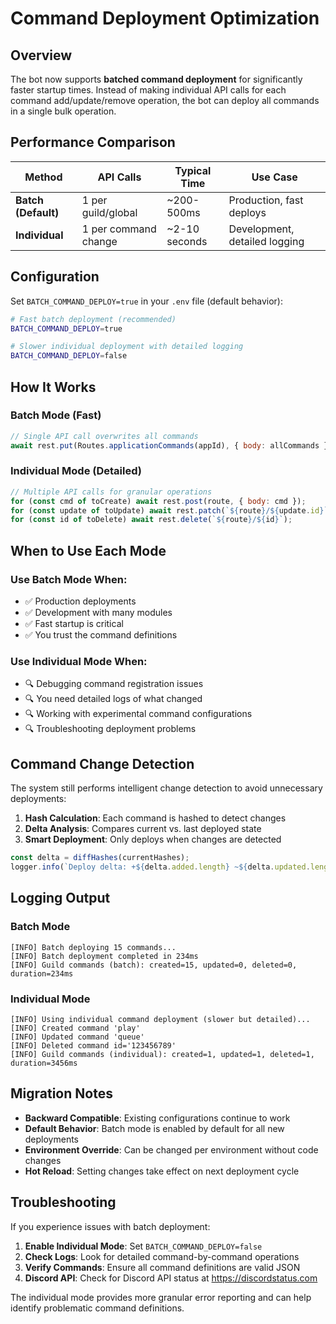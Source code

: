 # Command Deployment Optimization

## Overview

The bot now supports **batched command deployment** for significantly faster startup times. Instead of making individual API calls for each command add/update/remove operation, the bot can deploy all commands in a single bulk operation.

## Performance Comparison

| Method | API Calls | Typical Time | Use Case |
|--------|-----------|--------------|----------|
| **Batch (Default)** | 1 per guild/global | ~200-500ms | Production, fast deploys |
| **Individual** | 1 per command change | ~2-10 seconds | Development, detailed logging |

## Configuration

Set `BATCH_COMMAND_DEPLOY=true` in your `.env` file (default behavior):

```bash
# Fast batch deployment (recommended)
BATCH_COMMAND_DEPLOY=true

# Slower individual deployment with detailed logging
BATCH_COMMAND_DEPLOY=false
```

## How It Works

### Batch Mode (Fast)
```javascript
// Single API call overwrites all commands
await rest.put(Routes.applicationCommands(appId), { body: allCommands });
```

### Individual Mode (Detailed)
```javascript
// Multiple API calls for granular operations
for (const cmd of toCreate) await rest.post(route, { body: cmd });
for (const update of toUpdate) await rest.patch(`${route}/${update.id}`, { body: update.body });
for (const id of toDelete) await rest.delete(`${route}/${id}`);
```

## When to Use Each Mode

### Use Batch Mode When:
- ✅ Production deployments
- ✅ Development with many modules
- ✅ Fast startup is critical
- ✅ You trust the command definitions

### Use Individual Mode When:
- 🔍 Debugging command registration issues
- 🔍 You need detailed logs of what changed
- 🔍 Working with experimental command configurations
- 🔍 Troubleshooting deployment problems

## Command Change Detection

The system still performs intelligent change detection to avoid unnecessary deployments:

1. **Hash Calculation**: Each command is hashed to detect changes
2. **Delta Analysis**: Compares current vs. last deployed state
3. **Smart Deployment**: Only deploys when changes are detected

```javascript
const delta = diffHashes(currentHashes);
logger.info(`Deploy delta: +${delta.added.length} ~${delta.updated.length} -${delta.removed.length}`);
```

## Logging Output

### Batch Mode
```
[INFO] Batch deploying 15 commands...
[INFO] Batch deployment completed in 234ms
[INFO] Guild commands (batch): created=15, updated=0, deleted=0, duration=234ms
```

### Individual Mode
```
[INFO] Using individual command deployment (slower but detailed)...
[INFO] Created command 'play'
[INFO] Updated command 'queue'
[INFO] Deleted command id='123456789'
[INFO] Guild commands (individual): created=1, updated=1, deleted=1, duration=3456ms
```

## Migration Notes

- **Backward Compatible**: Existing configurations continue to work
- **Default Behavior**: Batch mode is enabled by default for all new deployments
- **Environment Override**: Can be changed per environment without code changes
- **Hot Reload**: Setting changes take effect on next deployment cycle

## Troubleshooting

If you experience issues with batch deployment:

1. **Enable Individual Mode**: Set `BATCH_COMMAND_DEPLOY=false`
2. **Check Logs**: Look for detailed command-by-command operations
3. **Verify Commands**: Ensure all command definitions are valid JSON
4. **Discord API**: Check for Discord API status at https://discordstatus.com

The individual mode provides more granular error reporting and can help identify problematic command definitions.
